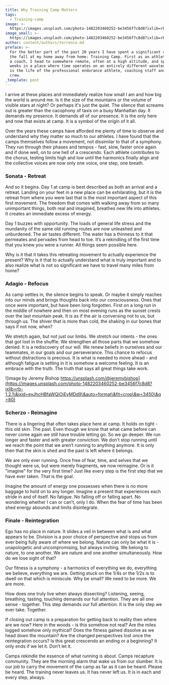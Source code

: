 ```yaml
---
title: Why Training Camp Matters
tags:
  - Training-camp
image: >-
  https://images.unsplash.com/photo-1482203460252-be3456f7c8d8?ixlib=rb-1.2.1&ixid=eyJhcHBfaWQiOjEyMDd9&auto=format&fit=crop&w=3450&q=80
image_small: >-
  https://images.unsplash.com/photo-1482203460252-be3456f7c8d8?ixlib=rb-1.2.1&ixid=eyJhcHBfaWQiOjEyMDd9&auto=format&fit=crop&h=250&w=250&q=80
author: content/authors/terrence.md
preface: >-
  For the better part of the past 20 years I have spent a significant amount of
  the fall at my home away from home: Training Camp. First as an athlete and now
  a coach, I head to somewhere remote, often at a high altitude, and spend 4-6
  weeks in a place where time operates on an entirely different wavelength. This
  is the life of the professional endurance athlete, coaching staff and support
  crew.
_template: post
---
```


I arrive at these places and immediately realize how small I am and how big the world is around me. Is it the size of the mountains or the volume of visible stars at night? Or perhaps it's just the quiet. The silence that screams out is greater than the cacophony of taxis on a busy Manhattan day. It demands my presence. It demands all of our presence. It is the only here and now that exists at camp. It is a symbol of the origin of it all.

Over the years these camps have afforded me plenty of time to observe and understand why they matter so much to our athletes. I have found that the camps themselves follow a movement, not dissimilar to that of a symphony. They run through their phases and tempos - fast, slow, faster once again and if done well, on to one hell of a crescendo. Each athlete contributes to the chorus, testing limits high and low until the harmonics finally align and the collective voices are now only one voice, one step, one breath.

### Sonata - Retreat

And so it begins. Day 1 at camp is best described as both an arrival and a retreat. Landing on your feet in a new place can be exhilarating, but it is the retreat from where you were last that is the most important aspect of this first movement. The freedom that comes with walking away from so many unimportant things, both real and imagined, breathes new life into athletes. It creates an immediate excess of energy.

Day 1 buzzes with opportunity. The loads of general life stress and the mundanity of the same old running routes are now unleashed and unburdened. The air tastes different. The water has a thinness to it that permeates and pervades from head to toe. It’s a rekindling of the first time that you knew you were a runner. All things seem possible here.

Why is it that it takes this retreating movement to actually experience the present? Why is it that to actually understand what is truly important and to also realize what is not so significant we have to travel many miles from home?

### Adagio - Refocus

As camp settles in, the silence begins to speak. Or maybe it simply reaches into our minds and brings thoughts back into our consciousness. Ones that once were important, but have been long forgotten. First on a long run in the middle of nowhere and then on most evening runs as the sunset crests over the last mountain peak. It is as if the air is conversing not to us, but through us. The shiver that is more than cold, the shaking in our bones that says if not now, when?

We stretch again, but not just our limbs. We stretch our intents - the ones that got lost in the shuffle. We strengthen all those parts that we somehow denied. It is a rediscovery of our will. We renew beliefs in ourselves and our teammates, in our goals and our perseverance. This chance to refocus without distractions is precious. It is what is needed to move ahead - and although fatigue is setting in it is somehow a welcome feeling. It is an embrace with the truth. The truth that says all great things take work.

![image by Jeremy Bishop https://unsplash.com/@jeremybishop](https://images.unsplash.com/photo-1482203460252-be3456f7c8d8?ixlib=rb-1.2.1\&ixid=eyJhcHBfaWQiOjEyMDd9\&auto=format\&fit=crop\&w=3450\&q=80)

### Scherzo - Reimagine

There is a lingering that often takes place here at camp. It holds on tight - this old skin. The past. Even though we know that what came before can never come again we still have trouble letting go. So we go deeper. We run longer and faster and with greater conviction. We don’t stop running until we reach the point that we aren’t running to anything anymore. It is only then that the skin is shed and the past is left where it belongs.

We are only ever running. Once free of fear, time, and selves that we thought were us, but were merely fragments, we now reimagine. Or is it "imagine" for the very first time? Just like every step is the first step that we have ever taken. That is the goal.

Imagine the amount of energy one possesses when there is no more baggage to hold on to any longer. Imagine a present that experiences each stride in and of itself. No fatigue. No falling off or falling apart. No wondering whether I can or can’t, only I do. When the fear of time has been shed energy abounds and limits disintegrate.

### Finale - Reintegration

Ego has no place in nature. It slides a veil in between what is and what appears to be. Division is a poor choice of perspective and stops us from ever being fully aware of where we belong. Nature can only be what it is - unapologetic and uncompromising, but always inviting. We belong to nature, to one another. We are nature and one another simultaneously. How do we lose sight of that?

Our fitness is a symphony - a harmonics of everything we do, everything we believe, everything we are. Getting stuck on the 1/4s or the 1/2s is to dwell on that which is miniscule. Why be small? We need to be more. We are more.

How does one truly live when always dissecting? Listening, seeing, breathing, tasting, touching demands our full attention. They are all one sense - together. This step demands our full attention. It is the only step we ever take. Together.

If closing out camp is a preparation for getting back to reality then where are we now? Here in the woods - is this somehow not real? Are the miles logged somehow only mythical? Does the fitness gained dissolve as we head down the mountain? Are the changed perspectives lost once the reintegration occurs? Is this great crescendo an ending or a beginning? It only ends if we let it. Don’t let it.

Camps rekindle the essence of what running is about. Camps recapture community. They are the morning alarm that wake us from our slumber. It is our job to carry the movement of the camp as far as it can be heard. Please be heard. The training never leaves us. It has never left us. It is in each and every step, always.
